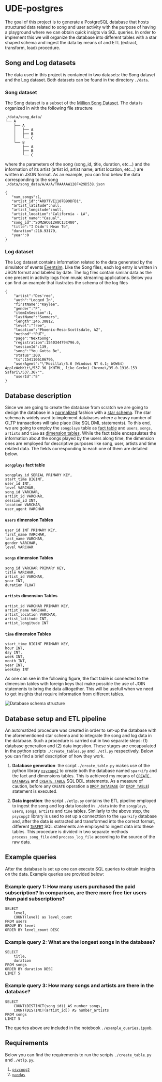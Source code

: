 # UDE-postgres

The goal of this project is to generate a PostgreSQL database that hosts structured data related to song and user activity with the purpose of having a playground where we can obtain quick insigts via SQL queries. In order to implement this we will organize the database into different tables with a star shaped schema and ingest the data by means of and ETL (extract, transform, load) procedure.

## Song and Log datasets

The data used in this project is contained in two datasets: the Song dataset and the Log dataset. Both datasets can be found in the directory `./data`. 

### Song dataset

The Song dataset is a subset of the [Million Song Dataset](http://millionsongdataset.com). The data is organized in with the following file structure 

```
./data/song_data/
└── A
    ├── A
    │   ├── A
    │   ├── B
    │   └── C
    └── B
        ├── A
        ├── B
        └── C
```

where the parameters of the song (song_id, title, duration, etc...) and the information of its artist (artist id, artist name, artist location, etc...) are written in JSON format. As an example, you can find below the data corresponding to the song `./data/song_data/A/A/A/TRAAAAW128F429D538.json`

```
{
   "num_songs":1,
   "artist_id":"ARD7TVE1187B99BFB1",
   "artist_latitude":null,
   "artist_longitude":null,
   "artist_location":"California - LA",
   "artist_name":"Casual",
   "song_id":"SOMZWCG12A8C13C480",
   "title":"I Didn't Mean To",
   "duration":218.93179,
   "year":0
}
```

### Log dataset

The Log dataset contains information related to the data generated by the simulator of events [Eventsim](https://github.com/Interana/eventsim). Like the Song files, each log entry is written in JSON format and labeled by date. The log files contain similar data as the one present in activity logs from music streaming applications. Below you can find an example that ilustrates the schema of the log files 

```
{
    "artist":"Des'ree",
    "auth":"Logged In", 
    "firstName":"Kaylee",
    "gender":"F",
    "itemInSession":1,
    "lastName":"Summers",
    "length":246.30812,
    "level":"free",
    "location":"Phoenix-Mesa-Scottsdale, AZ",
    "method":"PUT",
    "page":"NextSong",
    "registration":1540344794796.0,
    "sessionId":139,
    "song":"You Gotta Be",
    "status":200,
    "ts":1541106106796,
    "userAgent":"\"Mozilla\/5.0 (Windows NT 6.1; WOW64) AppleWebKit\/537.36 (KHTML, like Gecko) Chrome\/35.0.1916.153 Safari\/537.36\"",
    "userId":"8"
}
```

## Database description

Since we are going to create the database from scratch we are going to design the database in a [normalized](https://en.wikipedia.org/wiki/Database_normalization) fashion with a [star schema](https://www.guru99.com/star-snowflake-data-warehousing.html). The star schema is widely used to implement databases where a heavy number of OLTP transactions will take place (like SQL DML statements). To this end, we are going to employ the `songplays` table as [fact table](https://en.wikipedia.org/wiki/Fact_table) and `users`, `songs`, `artists` and `time` as [dimension tables](https://en.wikipedia.org/wiki/Dimension_(data_warehouse)). While the fact table encapsulates the information about the songs played by the users along time, the dimension ones are employed for descriptive purposes like song, user, artists and time related data. The fields corresponding to each one of them are detailed below.

#### `songplays` fact table

```
songplay_id SERIAL PRIMARY KEY,
start_time BIGINT, 
user_id INT, 
level VARCHAR, 
song_id VARCHAR, 
artist_id VARCHAR, 
session_id INT, 
location VARCHAR, 
user_agent VARCHAR
```

#### `users` dimension Tables

```
user_id INT PRIMARY KEY,
first_name VARCHAR,
last_name VARCHAR,
gender VARCHAR,
level VARCHAR
```

#### `songs` dimension Tables

```
song_id VARCHAR PRIMARY KEY,
title VARCHAR,
artist_id VARCHAR,
year INT,
duration FLOAT
```

#### `artists` dimension Tables

```
artist_id VARCHAR PRIMARY KEY,
artist_name VARCHAR,
artist_location VARCHAR,
artist_latitude INT,
artist_longitude INT
````

#### `time` dimension Tables

```
start_time BIGINT PRIMARY KEY,
hour INT,
day INT,
week INT,
month INT,
year INT,
weekday INT
```

As one can see in the following figure, the fact table is connected to the dimension tables with foreign keys that make possible the use of JOIN statements to bring the data alltogether. This will be usefull when we need to get insights that require information from different tables. 

![Database schema structure](./fig/star.png)

## Database setup and ETL pipeline

An automatized procedure was created in order to set-up the database with the aforementioned star schema and to integrate the song and log data in the database. Such a procedure is carried out in two separate steps: (1) database generation and (2) data ingestion. These stages are encapsulated in the python scripts `./create_tables.py` and `./etl.py` respectively. Below you can find a brief description of how they work. 

1. **Database generation**: the script `./create_table.py` makes use of the python library [`psycopg2`](https://www.psycopg.org/docs/) to create both the database named `sparkify` and the fact and dimensions tables. This is achieved my means of [`CREATE DATABASE`](https://www.postgresql.org/docs/9.0/sql-createdatabase.html) and [`CREATE TABLE`](https://www.postgresql.org/docs/10/sql-createtable.html) SQL DDL statements. As a measure of caution, before any `CREATE` operation a [`DROP DATABASE`](https://www.postgresql.org/docs/10/sql-dropdatabase.html) (or [`DROP TABLE`](https://www.postgresql.org/docs/10/sql-droptable.html)) statement is executed.

2. **Data ingestion**: the script `./etlp.py` contains the ETL pipeline employed to ingest the song and log data located in `./data` into the `songplays`, `users`, `songs`, `artists` and `time` tables. Similarly to the above step, the `psycopg2` library is used to set up a connecttion to the `sparkify` database and, after the data is extracted and transformed into the correct format, different [`INSERT`](https://www.postgresql.org/docs/10/sql-insert.html) SQL statements are employed to ingest data into these tables. This procedure is divided in two separate methods `process_song_file` and `process_log_file` according to the source of the raw data.

## Example queries

After the database is set up one can execute SQL queries to obtain insights on the data. Example queries are provided below:

### Example query 1: How many users purchased the paid subscription? In comparison, are there more free tier users than paid subscriptions?

```
SELECT 
    level, 
    COUNT(level) as level_count 
FROM users 
GROUP BY level 
ORDER BY level_count DESC
```

### Example query 2: What are the longest songs in the database?

```
SELECT 
    title, 
    duration 
FROM songs 
ORDER BY duration DESC 
LIMIT 5
```

### Example query 3: How many songs and artists are there in the database?

```
SELECT
    COUNT(DISTINCT(song_id)) AS number_songs, 
    COUNT(DISTINCT(artist_id)) AS number_artists 
FROM songs 
LIMIT 5
```

The queries above are included in the notebook `./example_queries.ipynb`.

## Requirements

Below you can find the requirements to run the scripts `./create_table.py` and `./etlp.py`.

1. [`psycopg2`](https://www.psycopg.org/docs/)
2. [`pandas`](https://pandas.pydata.org/)
